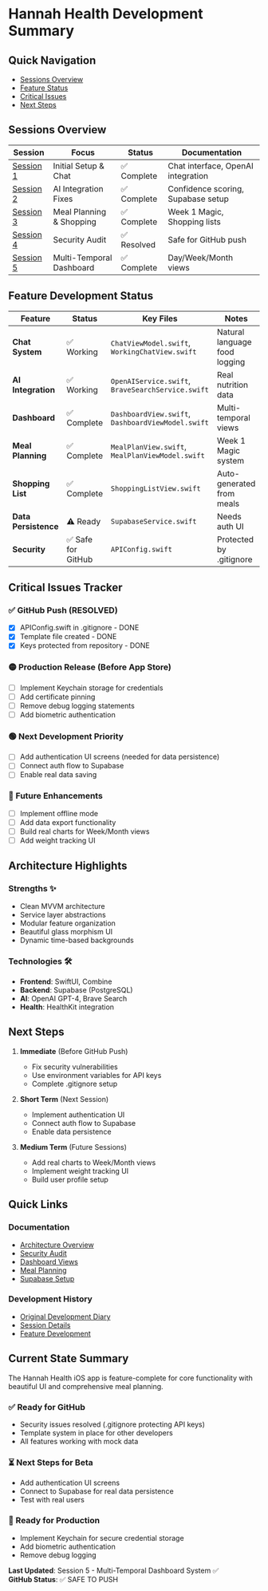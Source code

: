 # Hannah Health Development Summary

## Quick Navigation
- [Sessions Overview](#sessions-overview)
- [Feature Status](#feature-development-status)
- [Critical Issues](#critical-issues-tracker)
- [Next Steps](#next-steps)

## Sessions Overview

| Session | Focus | Status | Documentation |
|---------|-------|--------|---------------|
| [Session 1](sessions/SESSION-01-initial-setup.md) | Initial Setup & Chat | ✅ Complete | Chat interface, OpenAI integration |
| [Session 2](sessions/SESSION-02-ai-integration.md) | AI Integration Fixes | ✅ Complete | Confidence scoring, Supabase setup |
| [Session 3](sessions/SESSION-03-meal-planning.md) | Meal Planning & Shopping | ✅ Complete | Week 1 Magic, Shopping lists |
| [Session 4](sessions/SESSION-04-security-audit.md) | Security Audit | ✅ Resolved | Safe for GitHub push |
| [Session 5](sessions/SESSION-05-dashboard-views.md) | Multi-Temporal Dashboard | ✅ Complete | Day/Week/Month views |

## Feature Development Status

| Feature | Status | Key Files | Notes |
|---------|--------|-----------|-------|
| **Chat System** | ✅ Working | `ChatViewModel.swift`, `WorkingChatView.swift` | Natural language food logging |
| **AI Integration** | ✅ Working | `OpenAIService.swift`, `BraveSearchService.swift` | Real nutrition data |
| **Dashboard** | ✅ Complete | `DashboardView.swift`, `DashboardViewModel.swift` | Multi-temporal views |
| **Meal Planning** | ✅ Complete | `MealPlanView.swift`, `MealPlanViewModel.swift` | Week 1 Magic system |
| **Shopping List** | ✅ Complete | `ShoppingListView.swift` | Auto-generated from meals |
| **Data Persistence** | ⚠️ Ready | `SupabaseService.swift` | Needs auth UI |
| **Security** | ✅ Safe for GitHub | `APIConfig.swift` | Protected by .gitignore |

## Critical Issues Tracker

### ✅ GitHub Push (RESOLVED)
- [x] APIConfig.swift in .gitignore - DONE
- [x] Template file created - DONE  
- [x] Keys protected from repository - DONE

### 🟡 Production Release (Before App Store)
- [ ] Implement Keychain storage for credentials
- [ ] Add certificate pinning
- [ ] Remove debug logging statements
- [ ] Add biometric authentication

### 🟢 Next Development Priority
- [ ] Add authentication UI screens (needed for data persistence)
- [ ] Connect auth flow to Supabase
- [ ] Enable real data saving

### 🔵 Future Enhancements
- [ ] Implement offline mode
- [ ] Add data export functionality
- [ ] Build real charts for Week/Month views
- [ ] Add weight tracking UI

## Architecture Highlights

### Strengths ✨
- Clean MVVM architecture
- Service layer abstractions
- Modular feature organization
- Beautiful glass morphism UI
- Dynamic time-based backgrounds

### Technologies 🛠
- **Frontend**: SwiftUI, Combine
- **Backend**: Supabase (PostgreSQL)
- **AI**: OpenAI GPT-4, Brave Search
- **Health**: HealthKit integration

## Next Steps

1. **Immediate** (Before GitHub Push)
   - Fix security vulnerabilities
   - Use environment variables for API keys
   - Complete .gitignore setup

2. **Short Term** (Next Session)
   - Implement authentication UI
   - Connect auth flow to Supabase
   - Enable data persistence

3. **Medium Term** (Future Sessions)
   - Add real charts to Week/Month views
   - Implement weight tracking UI
   - Build user profile setup

## Quick Links

### Documentation
- [Architecture Overview](ARCHITECTURE.md)
- [Security Audit](SECURITY-AUDIT.md)
- [Dashboard Views](../DASHBOARD-VIEWS.md)
- [Meal Planning](../MEAL-PLANNING.md)
- [Supabase Setup](../SUPABASE-SETUP.md)

### Development History
- [Original Development Diary](development-diary-archive.md)
- [Session Details](sessions/)
- [Feature Development](features/)

## Current State Summary

The Hannah Health iOS app is feature-complete for core functionality with beautiful UI and comprehensive meal planning. 

### ✅ Ready for GitHub
- Security issues resolved (.gitignore protecting API keys)
- Template system in place for other developers
- All features working with mock data

### ⏳ Next Steps for Beta
- Add authentication UI screens
- Connect to Supabase for real data persistence
- Test with real users

### 🚀 Ready for Production
- Implement Keychain for secure credential storage
- Add biometric authentication
- Remove debug logging

**Last Updated**: Session 5 - Multi-Temporal Dashboard System ✅  
**GitHub Status**: ✅ SAFE TO PUSH